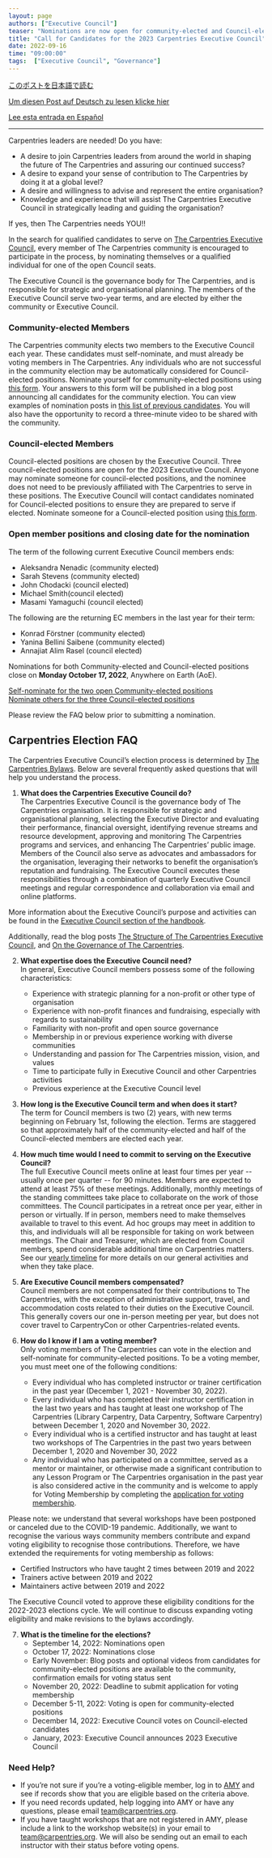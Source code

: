 ```yaml
---
layout: page
authors: ["Executive Council"]
teaser: "Nominations are now open for community-elected and Council-elected positions"
title: "Call for Candidates for the 2023 Carpentries Executive Council"
date: 2022-09-16
time: "09:00:00"
tags:  ["Executive Council", "Governance"]
---
```


[このポストを日本語で読む](https://carpentries.org/blog/2022/09/2022-09-16-ec-elections_ja)

[Um diesen Post auf Deutsch zu lesen klicke hier](https://carpentries.org/blog/2022/09/2022-09-16-ec-elections_de)

[Lee esta entrada en Español](https://carpentries.org/blog/2022/09/2022-09-16-ec-elections_es)

<hr>

Carpentries leaders are needed! Do you have:
* A desire to join Carpentries leaders from around the world in shaping the future of The Carpentries and assuring our continued success?
* A desire to expand your sense of contribution to The Carpentries by doing it at a global level?
* A desire and willingness to advise and represent the entire organisation?
* Knowledge and experience that will assist The Carpentries Executive Council in strategically leading and guiding the organisation?

If yes, then The Carpentries needs YOU!!

In the search for qualified candidates to serve on [The Carpentries Executive Council](http://carpentries.org/governance/), every member of The Carpentries community is encouraged to participate in the process, by nominating themselves or a qualified individual for one of the open Council seats.

The Executive Council is the governance body for The Carpentries, and is responsible for strategic and organisational planning. The members of the Executive Council serve two-year terms, and are elected by either the community or Executive Council.

### Community-elected Members

The Carpentries community elects two members to the Executive Council each year.  These candidates must self-nominate, and must already be voting members in The Carpentries. Any individuals who are not successful in the community election may be automatically considered for Council-elected positions. Nominate yourself for community-elected positions using [this form](https://forms.gle/5ttJqsDfGmzqGmg97). Your answers to this form will be published in a blog post announcing all candidates for the community election. You can view examples of nomination posts in [this list of previous candidates](https://carpentries.org/blog/2021/10/2022-executive-council-elections/). You will also have the opportunity to record a three-minute video to be shared with the community.

### Council-elected Members

Council-elected positions are chosen by the Executive Council. Three council-elected positions are open for the 2023 Executive Council. Anyone may nominate someone for council-elected positions, and the nominee does not need to be previously affiliated with The Carpentries to serve in these positions. The Executive Council will contact candidates nominated for Council-elected positions to ensure they are prepared to serve if elected. Nominate someone for a Council-elected position using [this form](https://forms.gle/ies6yWKRiFfmLwEg7).

### Open member positions and closing date for the nomination

The term of the following current Executive Council members ends:
- Aleksandra Nenadic (community elected)                                                                                                   
- Sarah Stevens (community elected)            
- John Chodacki (council elected)                                                                             
- Michael Smith(council elected)                                                                                 
- Masami Yamaguchi (council elected)

The following are the returning EC members in the last year for their term:
- Konrad Förstner (community elected)         
- Yanina Bellini Saibene (community elected)                       
- Annajiat Alim Rasel (council elected)

Nominations for both Community-elected and Council-elected positions close on **Monday October 17, 2022**, Anywhere on Earth (AoE).

[Self-nominate for the two open Community-elected positions](https://forms.gle/5ttJqsDfGmzqGmg97)  
[Nominate others for the three Council-elected positions](https://forms.gle/ies6yWKRiFfmLwEg7)

Please review the FAQ below prior to submitting a nomination.

## Carpentries Election FAQ
The Carpentries Executive Council’s election process is determined by [The Carpentries Bylaws](https://docs.carpentries.org/topic_folders/governance/bylaws.html). Below are several frequently asked questions that will help you understand the process.

1. **What does the Carpentries Executive Council do?**  
The Carpentries Executive Council is the governance body of The Carpentries organisation. It is responsible for strategic and organisational planning, selecting the Executive Director and evaluating their performance, financial oversight, identifying revenue streams and resource development, approving and monitoring The Carpentries programs and services, and enhancing The Carpentries’ public image. Members of the Council also serve as advocates and ambassadors for the organisation, leveraging their networks to benefit the organisation’s reputation and fundraising. The Executive Council executes these responsibilities through a combination of quarterly Executive Council meetings and regular correspondence and collaboration via email and online platforms.

More information about the Executive Council’s purpose and activities can be found in the [Executive Council section of the handbook](https://docs.carpentries.org/topic_folders/governance/executive-council.html).

Additionally, read the blog posts [The Structure of The Carpentries Executive Council](https://carpentries.org/blog/2018/09/executive-committee-structure/), and [On the Governance of The Carpentries](​​https://carpentries.org/blog/2021/07/carpentries-governance/).

2. **What expertise does the Executive Council need?**  
In general, Executive Council members possess some of the following characteristics:
    * Experience with strategic planning for a non-profit or other type of organisation
    * Experience with non-profit finances and fundraising, especially with regards to sustainability
    * Familiarity with non-profit and open source governance
    * Membership in or previous experience working with diverse communities
    * Understanding and passion for The Carpentries mission, vision, and values
    * Time to participate fully in Executive Council and other Carpentries activities
    * Previous experience at the Executive Council level

3. **How long is the Executive Council term and when does it start?**  
The term for Council members is two (2) years, with new terms beginning on February 1st, following the election. Terms are staggered so that approximately half of the community-elected and half of the Council-elected members are elected each year.

4. **How much time would I need to commit to serving on the Executive Council?**  
The full Executive Council meets online at least four times per year -- usually once per quarter -- for 90 minutes. Members are expected to attend at least 75% of these meetings. Additionally, monthly meetings of the standing committees take place to collaborate on the work of those committees. The Council participates in a retreat once per year, either in person or virtually. If in person, members need to make themselves available to travel to this event. Ad hoc groups may meet in addition to this, and individuals will all be responsible for taking on work between meetings. The Chair and Treasurer, which are elected from Council members, spend considerable additional time on Carpentries matters. See our [yearly timeline](https://docs.carpentries.org/topic_folders/governance/executive-council.html#calendar-of-events) for more details on our general activities and when they take place.

5. **Are Executive Council members compensated?**  
Council members are not compensated for their contributions to The Carpentries, with the exception of administrative support, travel, and accommodation costs related to their duties on the Executive Council. This generally covers our one in-person meeting per year, but does not cover travel to CarpentryCon or other Carpentries-related events.

6. **How do I know if I am a voting member?**  
Only voting members of The Carpentries can vote in the election and self-nominate for community-elected positions. To be a voting member, you must meet one of the following conditions:
    * Every individual who has completed instructor or trainer certification in the past year (December 1, 2021 - November 30, 2022).
    * Every individual who has completed their instructor certification in the last two years and has taught at least one workshop of The Carpentries (Library Carpentry, Data Carpentry, Software Carpentry) between December 1, 2020 and November 30, 2022.
    * Every individual who is a certified instructor and has taught at least two workshops of The Carpentries in the past two years between December 1, 2020 and November 30, 2022
    * Any individual who has participated on a committee, served as a mentor or maintainer, or otherwise made a significant contribution to any Lesson Program or The Carpentries organisation in the past year is also considered active in the community and is welcome to apply for Voting Membership by completing the [application for voting membership](https://forms.gle/JwEPoMAZCCooxvCE7).  

Please note: we understand that several workshops have been postponed or canceled due to the COVID-19 pandemic. Additionally, we want to recognise the various ways community members contribute and expand voting eligibility to recognise those contributions. Therefore, we have extended the requirements for voting membership as follows:
* Certified Instructors who have taught 2 times between 2019 and 2022
* Trainers active between 2019 and 2022
* Maintainers active between 2019 and 2022

The Executive Council voted to approve these eligibility conditions for the 2022-2023 elections cycle. We will continue to discuss expanding voting eligibility and make revisions to the bylaws accordingly.

7. **What is the timeline for the elections?**  
    * September 14, 2022: Nominations open
    * October 17, 2022: Nominations close
    * Early November: Blog posts and optional videos from candidates for community-elected positions are available to the community, confirmation emails for voting status sent
    * November 20, 2022: Deadline to submit application for voting membership
    * December 5-11, 2022: Voting is open for community-elected positions
    * December 14, 2022: Executive Council votes on Council-elected candidates
    * January, 2023: Executive Council announces 2023 Executive Council

### Need Help?
* If you’re not sure if you’re a voting-eligible member, log in to [AMY](https://amy.carpentries.org/account/login/) and see if records show that you are eligible based on the criteria above.
* If you need records updated, help logging into AMY or have any questions, please email [team@carpentries.org](mailto:team@carpentries.org).
* If you have taught workshops that are not registered in AMY, please include a link to the workshop website(s) in your email to [team@carpentries.org](mailto:team@carpentries.org). We will also be sending out an email to each instructor with their status before voting opens.
